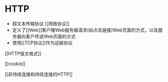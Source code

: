 # HTTP


- 超文本传输协议
  [[网络协议]]
- 定义了[[Web]]客户像Web服务器请求(如点击链接)Web页面的方式，以及服务器向客户传送Web页面的方式
- 使用[[TCP协议]]作为运输协议

[[HTTP报文格式]]

[[cookie]]

[[非持续连接和持续连接的HTTP]]
